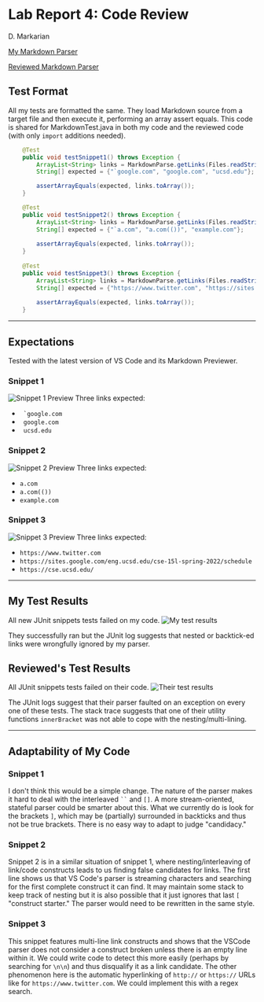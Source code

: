
# Lab Report 4: Code Review
D. Markarian

[My Markdown Parser](https://github.com/UDXS/markdown-parser)

[Reviewed Markdown Parser](https://github.com/canitry/markdown-parser)


## Test Format
All my tests are formatted the same. They load Markdown source from a target
file and then execute it, performing an array assert equals. This code is shared for MarkdownTest.java in both my code and the reviewed code (with only `import` additions needed).

```java
    @Test
    public void testSnippet1() throws Exception {
        ArrayList<String> links = MarkdownParse.getLinks(Files.readString(Path.of("tests-lab4/snippet1.md")));
        String[] expected = {"`google.com", "google.com", "ucsd.edu"};

        assertArrayEquals(expected, links.toArray());
    }

    @Test
    public void testSnippet2() throws Exception {
        ArrayList<String> links = MarkdownParse.getLinks(Files.readString(Path.of("tests-lab4/snippet1.md")));
        String[] expected = {"`a.com", "a.com(())", "example.com"};
        
        assertArrayEquals(expected, links.toArray());
    }
    
    @Test
    public void testSnippet3() throws Exception {
        ArrayList<String> links = MarkdownParse.getLinks(Files.readString(Path.of("tests-lab4/snippet1.md")));
        String[] expected = {"https://www.twitter.com", "https://sites.google.com/eng.ucsd.edu/cse-15l-spring-2022/schedule", "https://cse.ucsd.edu/"};
        
        assertArrayEquals(expected, links.toArray());
    }
```
---

## Expectations
Tested with the latest version of VS Code and its Markdown Previewer.

### Snippet 1
![Snippet 1 Preview](lab4/snippet1prev.jpg)
Three links expected:


- ``` `google.com```
- ` google.com`
- ` ucsd.edu`


### Snippet 2
![Snippet 2 Preview](lab4/snippet2prev.jpg)
Three links expected:

- `a.com`
- `a.com(())`
- `example.com`

### Snippet 3
![Snippet 3 Preview](lab4/snippet3prev.jpg)
Three links expected:

- `https://www.twitter.com`
- `https://sites.google.com/eng.ucsd.edu/cse-15l-spring-2022/schedule`
- `https://cse.ucsd.edu/`
---

## My Test Results
All new JUnit snippets tests failed on my code.
![My test results](lab4/mytests.jpg)

They successfully ran but the JUnit log suggests that nested or backtick-ed links were wrongfully ignored by my parser.

## Reviewed's Test Results

All JUnit snippets tests failed on their code.
![Their test results](lab4/theirtests.jpg)

The JUnit logs suggest that their parser faulted on an exception on every one of these tests.
The stack trace suggests that one of their utility functions `innerBracket` was not able to cope with the nesting/multi-lining.

---
## Adaptability of My Code

### Snippet 1
I don't think this would be a simple change. The nature of the parser makes it hard to deal with the interleaved ``` `` ``` and `[]`. A more stream-oriented, stateful parser could be smarter about this. What we currently do is look for the brackets `]`, which may be (partially) surrounded in backticks and thus not be true brackets. There is no easy way to adapt to judge "candidacy."

### Snippet 2
Snippet 2 is in a similar situation of snippet 1, where nesting/interleaving of link/code constructs leads to us finding false candidates for links. The first line shows us that VS Code's parser is streaming characters and searching for the first complete construct it can find. It may maintain some stack to keep track of nesting but it is also possible that it just ignores that last `[` "construct starter." The parser would need to be rewritten in the same style.

### Snippet 3
This snippet features multi-line link constructs and shows that the VSCode parser does not consider a construct broken unless there is an empty line within it. We could write code to detect this more easily (perhaps by searching for `\n\n`) and thus disqualify it as a link candidate. The other phenomenon here is the automatic hyperlinking of `http://` or `https://` URLs like for `https://www.twitter.com`. We could implement this with a regex search.